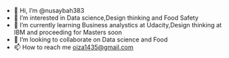 - 👋 Hi, I’m @nusaybah383
- 👀 I’m interested in Data science,Design thinking and Food Safety
- 🌱 I’m currently learning Business analystics at Udacity,Design thinking at IBM and proceeding for Masters soon
- 💞️ I’m looking to collaborate on Data science and Food 
- 📫 How to reach me oiza1435@gmail.com

<!---
nusaybah383/nusaybah383 is a ✨ special ✨ repository because its `README.md` (this file) appears on your GitHub profile.
You can click the Preview link to take a look at your changes.
--->
